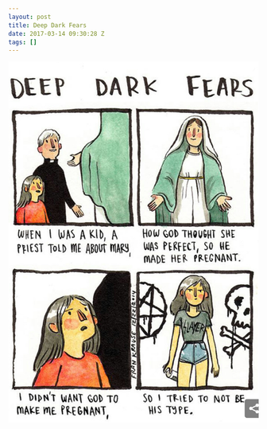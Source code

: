 ```yaml
---
layout: post
title: Deep Dark Fears
date: 2017-03-14 09:30:28 Z
tags: []
---
```

![](/media/2017/03/158388287852.jpg)
